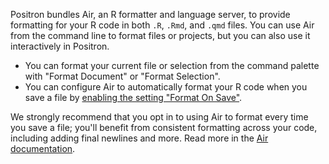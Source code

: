 Positron bundles Air, an R formatter and language server, to provide formatting for your R code in both `.R`, `.Rmd`, and `.qmd` files. You can use Air from the command line to format files or projects, but you can also use it interactively in Positron.

- You can format your current file or selection from the command palette with "Format Document" or "Format Selection".
- You can configure Air to automatically format your R code when you save a file by [enabling the setting "Format On Save"](command:r.walkthrough.formatOnSave).

We strongly recommend that you opt in to using Air to format every time you save a file; you'll benefit from consistent formatting across your code, including adding final newlines and more. Read more in the [Air documentation](https://posit-dev.github.io/air/).
